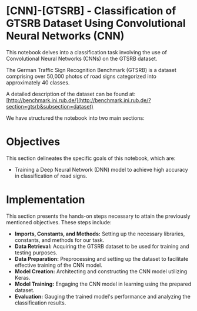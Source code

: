 # [CNN]-[GTSRB] - Classification of GTSRB Dataset Using Convolutional Neural Networks (CNN)

This notebook delves into a classification task involving the use of Convolutional Neural Networks (CNNs) on the GTSRB dataset.

The German Traffic Sign Recognition Benchmark (GTSRB) is a dataset comprising over 50,000 photos of road signs categorized into approximately 40 classes.

A detailed description of the dataset can be found at: [http://benchmark.ini.rub.de/](http://benchmark.ini.rub.de/?section=gtsrb&subsection=dataset)

We have structured the notebook into two main sections:

# Objectives
This section delineates the specific goals of this notebook, which are:

- Training a Deep Neural Network (DNN) model to achieve high accuracy in classification of road signs.

# Implementation
This section presents the hands-on steps necessary to attain the previously mentioned objectives. These steps include:

- **Imports, Constants, and Methods:** Setting up the necessary libraries, constants, and methods for our task.
- **Data Retrieval:** Acquiring the GTSRB dataset to be used for training and testing purposes.
- **Data Preparation:** Preprocessing and setting up the dataset to facilitate effective training of the CNN model.
- **Model Creation:** Architecting and constructing the CNN model utilizing Keras.
- **Model Training:** Engaging the CNN model in learning using the prepared dataset.
- **Evaluation:** Gauging the trained model's performance and analyzing the classification results.
